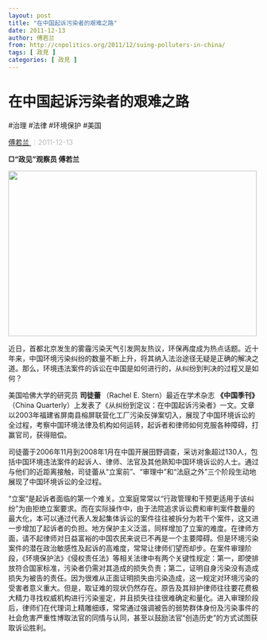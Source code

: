 ```yaml
---
layout: post
title: "在中国起诉污染者的艰难之路"
date: 2011-12-13
author: 傅若兰
from: http://cnpolitics.org/2011/12/suing-polluters-in-china/
tags: [ 政見 ]
categories: [ 政見 ]
---
```


<div class="post-block">
 <h1 class="post-head">
  在中国起诉污染者的艰难之路
 </h1>
 <p class="post-subhead">
 </p>
 <p class="post-tag">
  #治理 #法律 #环境保护 #美国
 </p>
 <p class="post-author">
  <!--a href="http://cnpolitics.org/author/furuolan/">傅若兰</a-->
  <a href="http://cnpolitics.org/author/furuolan/">
   傅若兰
  </a>
  <span style="font-size:14px;color:#b9b9b9;">
   ｜2011-12-13
  </span>
 </p>
 <!--p class="post-lead">中国环境违法案件的诉讼过程中存在立案、取证、执行等众多拦路虎，但法治进程正在缓慢曲折地前行。</p-->
 <div class="post-body">
  <p>
   <strong>
    □“政见”观察员 傅若兰
   </strong>
  </p>
  <p>
   <img alt="" class="aligncenter size-full wp-image-383" height="333" sizes="(max-width: 500px) 100vw, 500px" src="http://cnpolitics.org/wp-content/uploads/2011/12/环境污染.jpg" srcset="http://cnpolitics.org/wp-content/uploads/2011/12/环境污染.jpg 500w, http://cnpolitics.org/wp-content/uploads/2011/12/环境污染-300x199.jpg 300w" width="500"/>
  </p>
  <p>
   近日，首都北京发生的雾霾污染天气引发网友热议，环保再度成为热点话题。近十年来，中国环境污染纠纷的数量不断上升，将其纳入法治途径无疑是正确的解决之道。那么，环境违法案件的诉讼在中国是如何进行的，从纠纷到判决的过程又是如何？
  </p>
  <p>
   美国哈佛大学的研究员
   <strong>
    司徒蕾
   </strong>
   （Rachel E. Stern）最近在学术杂志
   <strong>
    《中国季刊》
   </strong>
   （China Quarterly）上发表了《从纠纷到定议：在中国起诉污染者》一文。文章以2003年福建省屏南县榕屏联营化工厂污染反弹案切入，展现了中国环境诉讼的全过程，考察中国环境法律及机构如何运转，起诉者和律师如何克服各种障碍，打赢官司，获得赔偿。
  </p>
  <p>
   司徒蕾于2006年11月到2008年1月在中国开展田野调查，采访对象超过130人，包括中国环境违法案件的起诉人、律师、法官及其他熟知中国环境诉讼的人士。通过与他们的近距离接触，司徒蕾从“立案前”、“审理中”和“法庭之外”三个阶段生动地展现了中国环境诉讼的全过程。
  </p>
  <div>
   “立案”是起诉者面临的第一个难关。立案庭常常以“行政管理和干预更适用于该纠纷”为由拒绝立案要求。而在实际操作中，由于法院追求诉讼费和审判案件数量的最大化，本可以通过代表人发起集体诉讼的案件往往被拆分为若干个案件，这又进一步增加了起诉者的负担。地方保护主义泛滥，同样增加了立案的难度。在律师方面，请不起律师对日益富裕的中国农民来说已不再是一个主要障碍。但是环境污染案件的潜在政治敏感性及起诉的高难度，常常让律师们望而却步。在案件审理阶段，《环境保护法》《侵权责任法》等相关法律中有两个关键性规定：第一，即使排放符合国家标准，污染者仍需对其造成的损失负责；第二，证明自身污染没有造成损失为被告的责任。因为很难从正面证明损失由污染造成，这一规定对环境污染的受害者意义重大。但是，取证难的现状仍然存在。原告及其辩护律师往往要花费极大精力寻找权威机构进行污染鉴定，并且损失往往很难确定和量化。进入审理阶段后，律师们在代理词上精雕细琢，常常通过强调被告的弱势群体身份及污染事件的社会危害严重性博取法官的同情与认同，甚至以鼓励法官“创造历史”的方式试图获取诉讼胜利。
  </div>
 </div>
</div>
